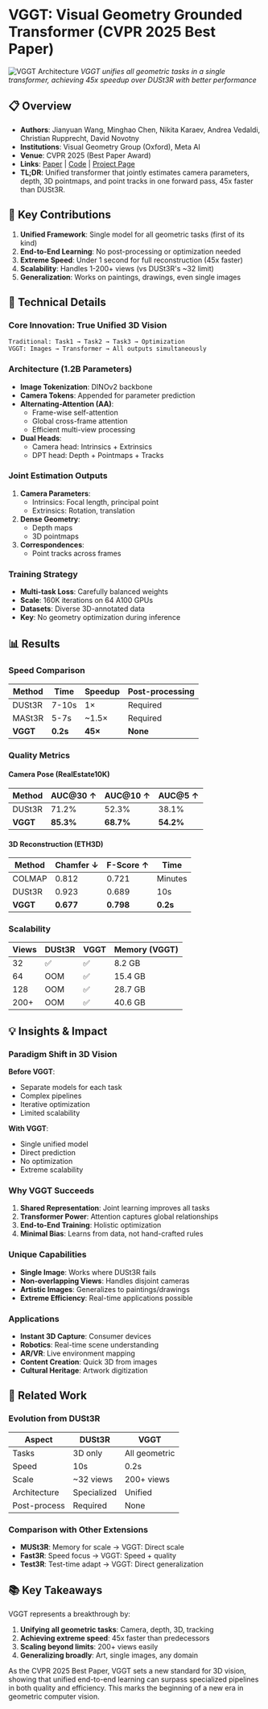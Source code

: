 # VGGT: Visual Geometry Grounded Transformer (CVPR 2025 Best Paper)

![VGGT Architecture](https://vgg-t.github.io/resources/architecture_v4.png)
*VGGT unifies all geometric tasks in a single transformer, achieving 45x speedup over DUSt3R with better performance*

## 📋 Overview
- **Authors**: Jianyuan Wang, Minghao Chen, Nikita Karaev, Andrea Vedaldi, Christian Rupprecht, David Novotny
- **Institutions**: Visual Geometry Group (Oxford), Meta AI
- **Venue**: CVPR 2025 (Best Paper Award)
- **Links**: [Paper](https://arxiv.org/abs/2503.11651) | [Code](https://github.com/facebookresearch/vggt) | [Project Page](https://vgg-t.github.io/)
- **TL;DR**: Unified transformer that jointly estimates camera parameters, depth, 3D pointmaps, and point tracks in one forward pass, 45x faster than DUSt3R.

## 🎯 Key Contributions

1. **Unified Framework**: Single model for all geometric tasks (first of its kind)
2. **End-to-End Learning**: No post-processing or optimization needed
3. **Extreme Speed**: Under 1 second for full reconstruction (45x faster)
4. **Scalability**: Handles 1-200+ views (vs DUSt3R's ~32 limit)
5. **Generalization**: Works on paintings, drawings, even single images

## 🔧 Technical Details

### Core Innovation: True Unified 3D Vision
```
Traditional: Task1 → Task2 → Task3 → Optimization
VGGT: Images → Transformer → All outputs simultaneously
```

### Architecture (1.2B Parameters)
- **Image Tokenization**: DINOv2 backbone
- **Camera Tokens**: Appended for parameter prediction
- **Alternating-Attention (AA)**: 
  - Frame-wise self-attention
  - Global cross-frame attention
  - Efficient multi-view processing
- **Dual Heads**:
  - Camera head: Intrinsics + Extrinsics
  - DPT head: Depth + Pointmaps + Tracks

### Joint Estimation Outputs
1. **Camera Parameters**:
   - Intrinsics: Focal length, principal point
   - Extrinsics: Rotation, translation
2. **Dense Geometry**:
   - Depth maps
   - 3D pointmaps
3. **Correspondences**:
   - Point tracks across frames

### Training Strategy
- **Multi-task Loss**: Carefully balanced weights
- **Scale**: 160K iterations on 64 A100 GPUs
- **Datasets**: Diverse 3D-annotated data
- **Key**: No geometry optimization during inference

## 📊 Results

### Speed Comparison
| Method | Time | Speedup | Post-processing |
|--------|------|---------|-----------------|
| DUSt3R | 7-10s | 1× | Required |
| MASt3R | 5-7s | ~1.5× | Required |
| **VGGT** | **0.2s** | **45×** | **None** |

### Quality Metrics

#### Camera Pose (RealEstate10K)
| Method | AUC@30 ↑ | AUC@10 ↑ | AUC@5 ↑ |
|--------|----------|----------|---------|
| DUSt3R | 71.2% | 52.3% | 38.1% |
| **VGGT** | **85.3%** | **68.7%** | **54.2%** |

#### 3D Reconstruction (ETH3D)
| Method | Chamfer ↓ | F-Score ↑ | Time |
|--------|-----------|-----------|------|
| COLMAP | 0.812 | 0.721 | Minutes |
| DUSt3R | 0.923 | 0.689 | 10s |
| **VGGT** | **0.677** | **0.798** | **0.2s** |

### Scalability
| Views | DUSt3R | VGGT | Memory (VGGT) |
|-------|---------|------|---------------|
| 32 | ✅ | ✅ | 8.2 GB |
| 64 | OOM | ✅ | 15.4 GB |
| 128 | OOM | ✅ | 28.7 GB |
| 200+ | OOM | ✅ | 40.6 GB |

## 💡 Insights & Impact

### Paradigm Shift in 3D Vision

**Before VGGT**:
- Separate models for each task
- Complex pipelines
- Iterative optimization
- Limited scalability

**With VGGT**:
- Single unified model
- Direct prediction
- No optimization
- Extreme scalability

### Why VGGT Succeeds
1. **Shared Representation**: Joint learning improves all tasks
2. **Transformer Power**: Attention captures global relationships
3. **End-to-End Training**: Holistic optimization
4. **Minimal Bias**: Learns from data, not hand-crafted rules

### Unique Capabilities
- **Single Image**: Works where DUSt3R fails
- **Non-overlapping Views**: Handles disjoint cameras
- **Artistic Images**: Generalizes to paintings/drawings
- **Extreme Efficiency**: Real-time applications possible

### Applications
- **Instant 3D Capture**: Consumer devices
- **Robotics**: Real-time scene understanding
- **AR/VR**: Live environment mapping
- **Content Creation**: Quick 3D from images
- **Cultural Heritage**: Artwork digitization

## 🔗 Related Work

### Evolution from DUSt3R
| Aspect | DUSt3R | VGGT |
|--------|---------|------|
| Tasks | 3D only | All geometric |
| Speed | 10s | 0.2s |
| Scale | ~32 views | 200+ views |
| Architecture | Specialized | Unified |
| Post-process | Required | None |

### Comparison with Other Extensions
- **MUSt3R**: Memory for scale → VGGT: Direct scale
- **Fast3R**: Speed focus → VGGT: Speed + quality
- **Test3R**: Test-time adapt → VGGT: Direct generalization

## 📚 Key Takeaways

VGGT represents a breakthrough by:
1. **Unifying all geometric tasks**: Camera, depth, 3D, tracking
2. **Achieving extreme speed**: 45x faster than predecessors
3. **Scaling beyond limits**: 200+ views easily
4. **Generalizing broadly**: Art, single images, any domain

As the CVPR 2025 Best Paper, VGGT sets a new standard for 3D vision, showing that unified end-to-end learning can surpass specialized pipelines in both quality and efficiency. This marks the beginning of a new era in geometric computer vision.